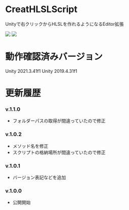 # CreatHLSLScript
Unityで右クリックからHLSLを作れるようになるEditor拡張

<img src = "https://user-images.githubusercontent.com/75297336/159118761-33d56f63-aaf3-440e-93a5-017e58806753.png">

<img src = "https://user-images.githubusercontent.com/75297336/159118836-b3817761-e212-4443-ad9b-33b1f5a54a61.png">

# 動作確認済みバージョン
Unity 2021.3.41f1
Unity 2019.4.31f1

# 更新履歴

### v.1.1.0
* フォルダーパスの取得が間違っていたので修正

### v.1.0.2
* メソッド名を修正
* スクリプトの格納場所が間違っていたので修正

### v.1.0.1
* バージョン表記などを追加

### v.1.0.0
* 公開開始
